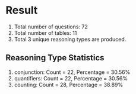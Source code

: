 # Result<br/>
1. Total number of questions: 72<br/>
2. Total number of tables: 11<br/>
3. Total 3 unique reasoning types are produced.<br/>
## **Reasoning Type Statistics**<br/>
1. conjunction: Count = 22, Percentage = 30.56%<br/>
2. quantifiers: Count = 22, Percentage = 30.56%<br/>
3. counting: Count = 28, Percentage = 38.89%<br/>
